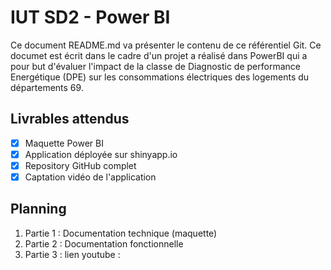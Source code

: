 # IUT SD2 - Power BI
Ce document README.md va présenter le contenu de ce référentiel Git. Ce documet est écrit dans le cadre d'un projet a réalisé dans PowerBI qui a pour but d'évaluer l'impact de la classe de Diagnostic de performance Energétique (DPE) sur les consommations électriques des logements du départements 69.

## Livrables attendus 

- [x] Maquette Power BI
- [x] Application déployée sur shinyapp.io
- [x] Repository GitHub complet
- [x] Captation vidéo de l'application

## Planning

1. Partie 1 : Documentation technique (maquette)
2. Partie 2 : Documentation fonctionnelle
3. Partie 3 : lien youtube : 
